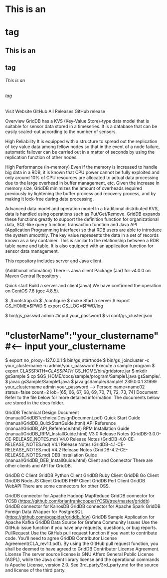# This is an <h1> tag
## This is an <h2> tag
###### This is an <h6> tag
Visit Website GitHub All Releases GitHub release

Overview
GridDB has a KVS (Key-Value Store)-type data model that is suitable for sensor data stored in a timeseries. It is a database that can be easily scaled-out according to the number of sensors.

High Reliability
It is equipped with a structure to spread out the replication of key value data among fellow nodes so that in the event of a node failure, automatic failover can be carried out in a matter of seconds by using the replication function of other nodes.

High Performance (in-memory)
Even if the memory is increased to handle big data in a RDB, it is known that CPU power cannot be fully exploited and only around 10% of CPU resources are allocated to actual data processing due to the large overhead in buffer management, etc. Given the increase in memory size, GridDB minimizes the amount of overheads required previously by lightening the buffer process and recovery process, and by making it lock-free during data processing.

Advanced data model and operation model
In a traditional distributed KVS, data is handled using operations such as Put/Get/Remove. GridDB expands these functions greatly to support the definition function for organizational data, SQL-like query function, transaction function and Java API (Application Programming Interface) so that RDB users are able to introduce the system smoothly. The key value represents the data in a set of records known as a key container. This is similar to the relationship between a RDB table name and table. It is also equipped with an application function for sensor data management.

This repository includes server and Java client.

(Additional infomation)
There is Java client Package (Jar) for v4.0.0 on Maven Central Repository .

Quick start
Build a server and client(Java)
We have confirmed the operation on CentOS 7.6 (gcc 4.8.5).

$ ./bootstrap.sh
$ ./configure
$ make 
Start a server
$ export GS_HOME=$PWD
$ export GS_LOG=$PWD/log

$ bin/gs_passwd admin
  #input your_password
$ vi conf/gs_cluster.json
  #    "clusterName":"your_clustername" #<-- input your_clustername
$ export no_proxy=127.0.0.1
$ bin/gs_startnode
$ bin/gs_joincluster -c your_clustername -u admin/your_password
Execute a sample program
$ export CLASSPATH=${CLASSPATH}:$GS_HOME/bin/gridstore.jar
$ mkdir gsSample
$ cp $GS_HOME/docs/sample/program/Sample1.java gsSample/.
$ javac gsSample/Sample1.java
$ java gsSample/Sample1 239.0.0.1 31999 your_clustername admin your_password
  --> Person:  name=name02 status=false count=2 lob=[65, 66, 67, 68, 69, 70, 71, 72, 73, 74]
Document
Refer to the file below for more detailed information.
The documents below are stored in the docs folder.

GridDB Technical Design Document (manual/GridDBTechnicalDesignDocument.pdf)
Quick Start Guide (manual/GridDB_QuickStartGuide.html)
API Reference (manual/GridDB_API_Reference.html)
RPM Installation Guide (manual/GridDB_RPM_InstallGuide.html)
V3.0 Release Notes (GridDB-3.0.0-CE-RELEASE_NOTES.md)
V4.0 Release Notes (GridDB-4.0-CE-RELEASE_NOTES.md)
V4.1 Release Notes (GridDB-4.1-CE-RELEASE_NOTES.md)
V4.2 Release Notes (GridDB-4.2-CE-RELEASE_NOTES.md)
DEB Installation Guide (manual/GridDB_DEB_InstallGuide.html)
Client and Connector
There are other clients and API for GridDB.

GridDB C Client
GridDB Python Client
GridDB Ruby Client
GridDB Go Client
GridDB Node.JS Client
GridDB PHP Client
GridDB Perl Client
GridDB WebAPI
There are some connectors for other OSS.

GridDB connector for Apache Hadoop MapReduce
GridDB connector for YCSB (https://github.com/brianfrankcooper/YCSB/tree/master/griddb)
GridDB connector for KairosDB
GridDB connector for Apache Spark
GridDB Foreign Data Wrapper for PostgreSQL (https://github.com/pgspider/griddb_fdw)
GridDB Sample Application for Apache Kafka
GridDB Data Source for Grafana
Community
Issues
Use the GitHub issue function if you have any requests, questions, or bug reports.
PullRequest
Use the GitHub pull request function if you want to contribute code. You'll need to agree GridDB Contributor License Agreement(CLA_rev1.1.pdf). By using the GitHub pull request function, you shall be deemed to have agreed to GridDB Contributor License Agreement.
License
The server source license is GNU Affero General Public License (AGPL), while the Java client library license and the operational commands is Apache License, version 2.0. See 3rd_party/3rd_party.md for the source and license of the third party.
